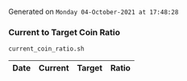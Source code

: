 Generated on `Monday 04-October-2021 at 17:48:28`

### Current to Target Coin Ratio
`current_coin_ratio.sh`

Date|Current|Target|Ratio
---|---|---|---
